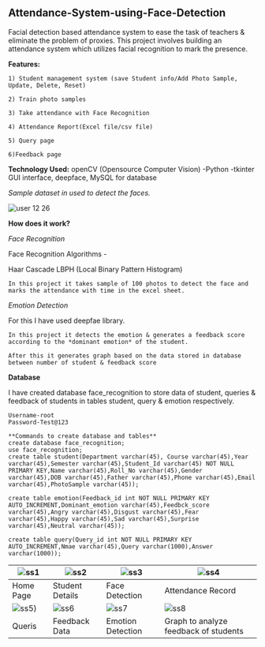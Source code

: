 ## Attendance-System-using-Face-Detection
Facial detection based attendance system to ease the task of teachers &amp; eliminate the problem of proxies.
This project involves building an attendance system which utilizes facial recognition to mark the presence.

**Features:**
            
	1) Student management system (save Student info/Add Photo Sample, Update, Delete, Reset) 

	2) Train photo samples 

	3) Take attendance with Face Recognition 

	4) Attendance Report(Excel file/csv file) 

	5) Query page

	6)Feedback page
	
**Technology Used:** openCV (Opensource Computer Vision) -Python -tkinter GUI interface, deepface, MySQL for database

*Sample dataset in used to detect the faces.*

![user 12 26](https://user-images.githubusercontent.com/106318752/170840430-d393036a-4693-4625-89d0-92e7dcee3459.jpg)

**How does it work?**
	
*Face Recognition*

Face Recognition Algorithms -

Haar Cascade
LBPH (Local Binary Pattern Histogram)

	In this project it takes sample of 100 photos to detect the face and marks the attendance with time in the excel sheet.
	
*Emotion Detection*

For this I have used deepfae library.

	In this project it detects the emotion & generates a feedback score according to the *dominant emotion* of the student.
	
	After this it generates graph based on the data stored in database between number of student & feedback score
	
**Database**

I have created database  face_recognition to store data of student, queries & feedback of students in tables student, query & emotion respectively.

	Username-root
	Password-Test@123
	
	**Commands to create database and tables**
	create database face_recognition;
	use face_recognition;
	create table student(Department varchar(45), Course varchar(45),Year varchar(45),Semester varchar(45),Student_Id varchar(45) NOT NULL PRIMARY KEY,Name varchar(45),Roll_No varchar(45),Gender varchar(45),DOB varchar(45),Father varchar(45),Phone varchar(45),Email varchar(45),PhotoSample varchar(45));
	
	create table emotion(Feedback_id int NOT NULL PRIMARY KEY AUTO_INCREMENT,Dominant_emotion varchar(45),Feedbck_score varchar(45),Angry varchar(45),Disgust varchar(45),Fear varchar(45),Happy varchar(45),Sad varchar(45),Surprise varchar(45),Neutral varchar(45));
	
	create table query(Query_id int NOT NULL PRIMARY KEY AUTO_INCREMENT,Nmae varchar(45),Query varchar(1000),Answer varchar(1000));

| ![ss1](https://user-images.githubusercontent.com/106318752/170842510-a544a72e-847a-46be-9f3c-959229747587.jpg)| ![ss2](https://user-images.githubusercontent.com/106318752/170842519-6fed76ee-932d-4723-939f-35cfb46a123b.jpeg)| ![ss3](https://user-images.githubusercontent.com/106318752/170842610-108d1d36-83d7-42bf-a9a6-8bab7c9e3f35.png)| ![ss4](https://user-images.githubusercontent.com/106318752/170842561-05af2b60-1800-4c07-8935-c45098a5b5a8.png)| 
|-|-|-|-|
| Home Page | Student Details | Face Detection | Attendance Record |
| ![ss5](https://user-images.githubusercontent.com/106318752/170842571-00b1dc46-caa9-4d3f-999e-5e3da22de257.png))| ![ss6](https://user-images.githubusercontent.com/106318752/170842584-04009f5e-7f77-4737-8403-51f0fb9b7e97.jpeg)| ![ss7](https://user-images.githubusercontent.com/106318752/170842590-f44cd352-6b17-4943-a878-6e860556c6c3.png)| ![ss8](https://user-images.githubusercontent.com/106318752/170842595-4bae5213-e24a-4372-9f04-62454d613206.png)|
| Queris | Feedback Data| Emotion Detection | Graph to analyze feedback of students |
	

	


	

	
	



